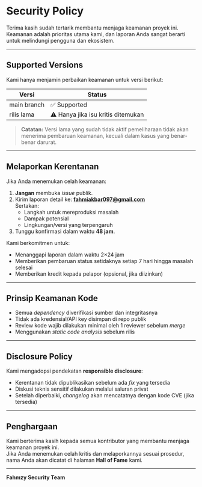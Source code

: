 # Security Policy

Terima kasih sudah tertarik membantu menjaga keamanan proyek ini.  
Keamanan adalah prioritas utama kami, dan laporan Anda sangat berarti untuk melindungi pengguna dan ekosistem.

---

## Supported Versions

Kami hanya menjamin perbaikan keamanan untuk versi berikut:

| Versi       | Status       |
|-------------|--------------|
| main branch | ✅ Supported |
| rilis lama  | ⚠ Hanya jika isu kritis ditemukan |

> **Catatan:** Versi lama yang sudah tidak aktif pemeliharaan tidak akan menerima pembaruan keamanan, kecuali dalam kasus yang benar-benar darurat.

---

## Melaporkan Kerentanan

Jika Anda menemukan celah keamanan:

1. **Jangan** membuka _issue_ publik.
2. Kirim laporan detail ke: **fahmiakbar097@gmail.com**  
   Sertakan:
   - Langkah untuk mereproduksi masalah
   - Dampak potensial
   - Lingkungan/versi yang terpengaruh
3. Tunggu konfirmasi dalam waktu **48 jam**.

Kami berkomitmen untuk:
- Menanggapi laporan dalam waktu 2×24 jam
- Memberikan pembaruan status setidaknya setiap 7 hari hingga masalah selesai
- Memberikan kredit kepada pelapor (opsional, jika diizinkan)

---

## Prinsip Keamanan Kode

- Semua _dependency_ diverifikasi sumber dan integritasnya
- Tidak ada kredensial/API key disimpan di repo publik
- Review kode wajib dilakukan minimal oleh 1 reviewer sebelum _merge_
- Menggunakan _static code analysis_ sebelum rilis

---

## Disclosure Policy

Kami mengadopsi pendekatan **responsible disclosure**:
- Kerentanan tidak dipublikasikan sebelum ada _fix_ yang tersedia
- Diskusi teknis sensitif dilakukan melalui saluran privat
- Setelah diperbaiki, _changelog_ akan mencatatnya dengan kode CVE (jika tersedia)

---

## Penghargaan

Kami berterima kasih kepada semua kontributor yang membantu menjaga keamanan proyek ini.  
Jika Anda menemukan celah kritis dan melaporkannya sesuai prosedur, nama Anda akan dicatat di halaman **Hall of Fame** kami.

---
**Fahmzy Security Team**
